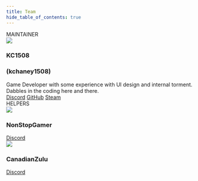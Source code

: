 ```yaml
---
title: Team
hide_table_of_contents: true
---
```


<head>
    <title>Backlot - Team</title>
</head>

<div class="row rowteam rowmiddle">
    <div class="cardgrouptitle">MAINTAINER</div>
    <div class="col col--6 margin-bottom--lg">
        <div class="card card--full-height cardcolor">
            <div class="card__header">
                <div class="avatar avatar--vertical">
                    <img class="avatar__photo avatar__photo--xl"
                        src="https://avatars.githubusercontent.com/u/107610683" />
                    <div class="avatar__intro">
                        <h3 class="row__avatar__name">KC1508</h3>
                        <h3 class="row__avatar__title">(kchaney1508)</h3>
                    </div>
                </div>
            </div>
            <div class="card__body">
                Game Developer with some experience with UI design and internal torment. Dabbles in the coding here and
                there.
            </div>
            <div class="card__footer">
                <div class="button-group button-group--block">
                    <a class="button button--secondary buttondiscord"
                        href="https://discordapp.com/users/160207761244815361" target="_blank"
                        rel="noopener noreferrer">Discord</a>
                    <a class="button button--secondary buttongithub" href="https://github.com/kchaney1508"
                        target="_blank" rel="noopener noreferrer">GitHub</a>
                    <a class="button button--secondary buttonsteam" href="https://steamcommunity.com/id/kchaney1508/"
                        target="_blank" rel="noopener noreferrer">Steam</a>
                </div>
            </div>
        </div>
    </div>
</div>
<div class="row rowteam">
    <div class="cardgrouptitle">HELPERS</div>
    <div class="col col--6 margin-bottom--lg">
        <div class="card card--full-height cardcolor">
            <div class="card__header">
                <div class="avatar avatar--vertical">
                    <img class="avatar__photo avatar__photo--xl"
                        src="https://cdn.discordapp.com/avatars/501887055811575818/18bf1a3c53de93de18e08ee92478ae94.webp?size=240" />
                    <div class="avatar__intro">
                        <h3 class="row__avatar__name">NonStopGamer</h3>
                        <!-- <h3 class="row__avatar__title"></h3> -->
                    </div>
                </div>
            </div>
            <!-- <div class="card__body"></div> -->
            <div class="card__footer">
                <div class="button-group button-group--block">
                    <a class="button button--secondary buttondiscord"
                        href="https://discordapp.com/users/501887055811575818" target="_blank"
                        rel="noopener noreferrer">Discord</a>
                </div>
            </div>
        </div>
    </div>
    <div class="col col--6 margin-bottom--lg">
        <div class="card card--full-height cardcolor">
            <div class="card__header">
                <div class="avatar avatar--vertical">
                    <img class="avatar__photo avatar__photo--xl"
                        src="https://cdn.discordapp.com/avatars/268543533659586561/2c4791af7ce05aba9b4e00861bbb4279.webp?size=240" />
                    <div class="avatar__intro">
                        <h3 class="row__avatar__name">CanadianZulu</h3>
                        <!-- <h3 class="row__avatar__title"></h3> -->
                    </div>
                </div>
            </div>
            <!-- <div class="card__body"></div> -->
            <div class="card__footer">
                <div class="button-group button-group--block">
                    <a class="button button--secondary buttondiscord"
                        href="https://discordapp.com/users/268543533659586561" target="_blank"
                        rel="noopener noreferrer">Discord</a>
                </div>
            </div>
        </div>
    </div>
</div>
